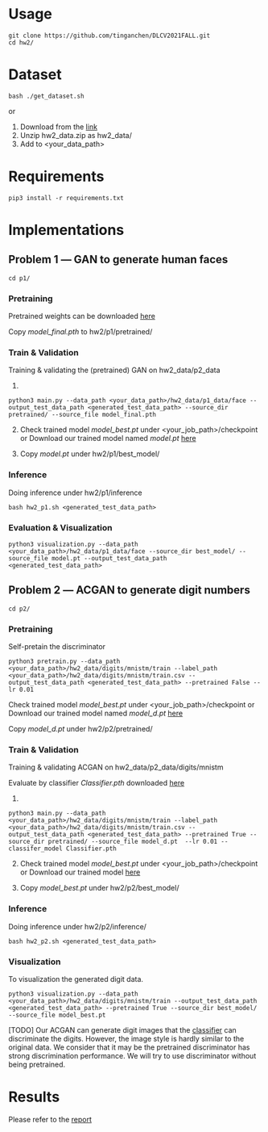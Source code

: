 # Usage
    git clone https://github.com/tinganchen/DLCV2021FALL.git
    cd hw2/

# Dataset
    bash ./get_dataset.sh

or 
1. Download from the [link](https://drive.google.com/file/d/1SEhOw-9lN8Vao5E5MCjJnitQBqKBO53S/view?usp=sharing) 
2. Unzip hw2_data.zip as hw2_data/
3. Add to <your_data_path> 

# Requirements

    pip3 install -r requirements.txt


# Implementations

## Problem 1 ― GAN to generate human faces
    cd p1/

### Pretraining 

Pretrained weights can be downloaded [here](https://drive.google.com/file/d/1r9fnO0tloxCfYpYcobFV89CXUUGjfuiq/view?usp=sharing)

Copy *model_final.pth* to hw2/p1/pretrained/

### Train & Validation

Training & validating the (pretrained) GAN on hw2_data/p2_data

1.
```shell
python3 main.py --data_path <your_data_path>/hw2_data/p1_data/face --output_test_data_path <generated_test_data_path> --source_dir pretrained/ --source_file model_final.pth
```

2. Check trained model *model_best.pt* under <your_job_path>/checkpoint or Download our trained model named *model.pt* [here](https://drive.google.com/file/d/114c2ewuxYtxvvXulRlnbn9YnYfBBJUKx/view?usp=sharing)

3. Copy *model.pt* under hw2/p1/best_model/

### Inference

Doing inference under hw2/p1/inference

```shell
bash hw2_p1.sh <generated_test_data_path>
```

### Evaluation & Visualization

```shell
python3 visualization.py --data_path <your_data_path>/hw2_data/p1_data/face --source_dir best_model/ --source_file model.pt --output_test_data_path <generated_test_data_path>
```

## Problem 2 ― ACGAN to generate digit numbers
    cd p2/

### Pretraining

Self-pretain the discriminator

```shell
python3 pretrain.py --data_path <your_data_path>/hw2_data/digits/mnistm/train --label_path <your_data_path>/hw2_data/digits/mnistm/train.csv --output_test_data_path <generated_test_data_path> --pretrained False --lr 0.01
```

Check trained model *model_best.pt* under <your_job_path>/checkpoint or Download our trained model named *model_d.pt* [here](https://drive.google.com/file/d/168upVTErMenJDNMicqegM7ChjpZpTDHU/view?usp=sharing)

Copy *model_d.pt* under hw2/p2/pretrained/


### Train & Validation

Training & validating ACGAN on hw2_data/p2_data/digits/mnistm

Evaluate by classifier *Classifier.pth* downloaded [here](https://drive.google.com/file/d/1BDeP24VQJZuNdoAEtvxpnJnxpAShLxpt/view?usp=sharing)

1.
```shell
python3 main.py --data_path <your_data_path>/hw2_data/digits/mnistm/train --label_path <your_data_path>/hw2_data/digits/mnistm/train.csv --output_test_data_path <generated_test_data_path> --pretrained True --source_dir pretrained/ --source_file model_d.pt  --lr 0.01 --classifer_model Classifier.pth
```

2. Check trained model *model_best.pt* under <your_job_path>/checkpoint or Download our trained model [here](https://drive.google.com/file/d/1zYn4RTR394rR0LRVlv9QDj-6MHopavnu/view?usp=sharing)

3. Copy *model_best.pt* under hw2/p2/best_model/

### Inference

Doing inference under hw2/p2/inference/

```shell
bash hw2_p2.sh <generated_test_data_path>
```

### Visualization
To visualization the generated digit data. 

```shell
python3 visualization.py --data_path <your_data_path>/hw2_data/digits/mnistm/train --output_test_data_path <generated_test_data_path> --pretrained True --source_dir best_model/ --source_file model_best.pt 
```

[TODO]
Our ACGAN can generate digit images that the [classifier](./p2/digit_classifier.py) can discriminate the digits.
However, the image style is hardly similar to the original data. 
We consider that it may be the pretrained discriminator has strong discrimination performance.
We will try to use discriminator without being pretrained.

# Results

Please refer to the [report](./hw2_d09921014.pdf)
